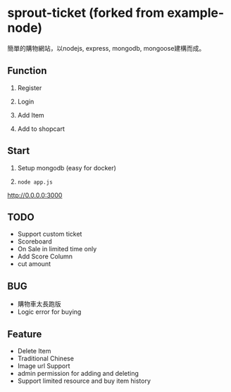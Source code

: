 # sprout-ticket (forked from example-node)
簡單的購物網站，以nodejs, express, mongodb, mongoose建構而成。

## Function
1. Register
 
2. Login

3. Add Item

4. Add to shopcart


## Start

1. Setup mongodb (easy for docker)

2. `node app.js`

http://0.0.0.0:3000



## TODO 
- Support custom ticket
- Scoreboard
- On Sale in limited time only
- Add Score Column
- cut amount

## BUG
- 購物車太長跑版
- Logic error for buying

## Feature
- Delete Item
- Traditional Chinese
- Image url Support
- admin permission for adding and deleting
- Support limited resource and buy item history
